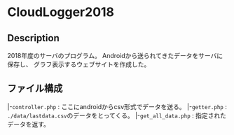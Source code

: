 # CloudLogger2018

## Description
2018年度のサーバのプログラム。
Androidから送られてきたデータをサーバに保存し、
グラフ表示するウェブサイトを作成した。

## ファイル構成
|-`controller.php` : ここにandroidからcsv形式でデータを送る。
|-`getter.php` : `./data/lastdata.csv`のデータをとってくる。
|-`get_all_data.php` : 指定されたデータを返す。

